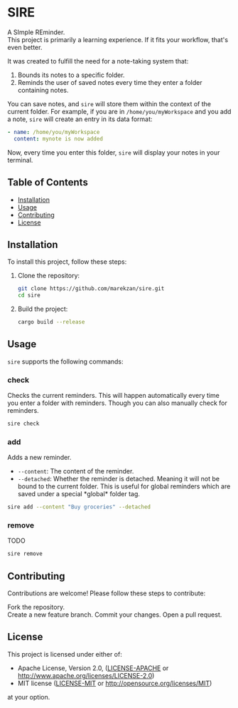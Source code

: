 # SIRE

A SImple REminder.  
This project is primarily a learning experience. If it fits your workflow, that's even better.

It was created to fulfill the need for a note-taking system that:

1. Bounds its notes to a specific folder.
2. Reminds the user of saved notes every time they enter a folder containing notes.

You can save notes, and `sire` will store them within the context of the current folder. For example, if you are in `/home/you/myWorkspace` and you add a note, `sire` will create an entry in its data format:

```yaml
- name: /home/you/myWorkspace
  content: mynote is now added
```

Now, every time you enter this folder, `sire` will display your notes in your terminal.

## Table of Contents

- [Installation](#installation)
- [Usage](#usage)
- [Contributing](#contributing)
- [License](#license)

## Installation

To install this project, follow these steps:

1. Clone the repository:

   ```sh
   git clone https://github.com/marekzan/sire.git
   cd sire
   ```

2. Build the project:
   ```sh
   cargo build --release
   ```

## Usage

`sire` supports the following commands:

### check

Checks the current reminders. This will happen automatically every time you enter a folder with reminders.
Though you can also manually check for reminders.

```sh
sire check
```

### add

Adds a new reminder.

- `--content`: The content of the reminder.
- `--detached`: Whether the reminder is detached. Meaning it will not be bound to the current folder. This is useful for global reminders which are saved under a special \*global\* folder tag.

```sh
sire add --content "Buy groceries" --detached
```

### remove

TODO

```sh
sire remove
```

## Contributing

Contributions are welcome! Please follow these steps to contribute:

Fork the repository.  
Create a new feature branch.
Commit your changes.
Open a pull request.

## License

This project is licensed under either of:

- Apache License, Version 2.0, ([LICENSE-APACHE](./LICENSE-APACHE) or http://www.apache.org/licenses/LICENSE-2.0)
- MIT license ([LICENSE-MIT](./LICENSE-MIT) or http://opensource.org/licenses/MIT)

at your option.
